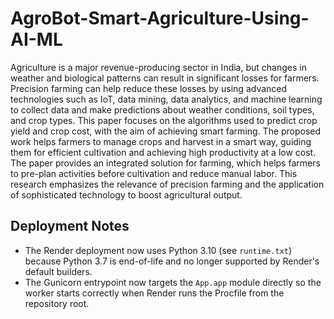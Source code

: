 # AgroBot-Smart-Agriculture-Using-AI-ML
Agriculture is a major revenue-producing sector in India, but changes in weather and biological patterns can result in significant losses for farmers. 
Precision farming can help reduce these losses by using advanced technologies such as IoT, data mining, data analytics, and machine learning to collect data and
make predictions about weather conditions, soil types, and crop types. This paper focuses on the algorithms used to predict crop yield and crop cost, with the 
aim of achieving smart farming. The proposed work helps farmers to manage crops and harvest in a smart way, guiding them for efficient cultivation and achieving
high productivity at a low cost. The paper provides an integrated solution for farming, which helps farmers to pre-plan activities before cultivation and reduce
manual labor. This research emphasizes the relevance of precision farming and the application of sophisticated technology to boost agricultural output.

## Deployment Notes

- The Render deployment now uses Python 3.10 (see `runtime.txt`) because Python 3.7 is end-of-life and no longer supported by Render's default builders.
- The Gunicorn entrypoint now targets the `App.app` module directly so the worker starts correctly when Render runs the Procfile from the repository root.
